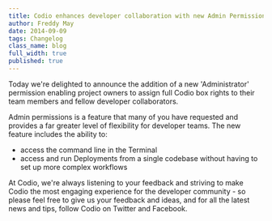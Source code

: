 ```yaml
---
title: Codio enhances developer collaboration with new Admin Permissions
author: Freddy May
date: 2014-09-09
tags: Changelog
class_name: blog
full_width: true
published: true
---
```


Today we're delighted to announce the addition of a new 'Administrator' permission enabling project owners to assign full Codio box rights to their team members and fellow developer collaborators.

Admin permissions is a feature that many of you have requested and provides a far greater level of flexibility for developer teams.  The new feature includes the ability to:

- access the command line in the Terminal
- access and run Deployments from a single codebase without having to set up more complex workflows

At Codio, we're always listening to your feedback and striving to make Codio the most engaging experience for the developer community - so please feel free to give us your feedback and ideas, and for all the latest news and tips, follow Codio on Twitter and Facebook.

